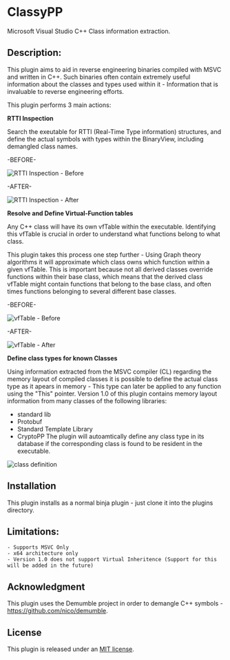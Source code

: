 # ClassyPP

Microsoft Visual Studio C++ Class information extraction.

## Description:

This plugin aims to aid in reverse engineering binaries compiled with MSVC and written in C++. 
Such binaries often contain extremely useful information about the classes and types used within it - Information that is invaluable 
to reverse engineering efforts.

This plugin performs 3 main actions:

**RTTI Inspection**

Search the exeutable for RTTI (Real-Time Type information) structures, and define the actual symbols 
with types within the BinaryView, including demangled class names.

-BEFORE-

![RTTI Inspection - Before](https://user-images.githubusercontent.com/34336222/171192716-bafebbb8-0684-47ef-94be-30de176b89a1.png)

-AFTER-

![RTTI Inspection - After](https://user-images.githubusercontent.com/34336222/171192825-c004b21e-96f9-44f4-9f50-4400a10fc01a.png)


**Resolve and Define Virtual-Function tables**

Any C++ class will have its own vfTable within the executable.
Identifying this vfTable is crucial in order to understand what functions belong to what class.

This plugin takes this process one step further - Using Graph theory algorithms it will approximate 
which class owns which function within a given vfTable. This is important because not all derived classes
override functions within their base class, which means that the derived class vfTable might contain 
functions that belong to the base class, and often times functions belonging to several different base 
classes.

-BEFORE-

![vfTable - Before](https://user-images.githubusercontent.com/34336222/171192911-155679ca-c078-41a4-9faf-c85f552b9acc.png)


-AFTER-

![vfTable - After](https://user-images.githubusercontent.com/34336222/171192938-75f4397e-5013-477d-b761-be4a06f509ff.png)


**Define class types for known Classes**

Using information extracted from the MSVC compiler (CL) regarding the memory layout of compiled classes it is possible
to define the actual class type as it apears in memory - This type can later be applied to any function using the "This" pointer.
Version 1.0 of this plugin contains memory layout information from many classes of the following libraries:
  - standard lib
  - Protobuf
  - Standard Template Library
  - CryptoPP
The plugin will autoamtically define any class type in its database if the corresponding class is found to be resident in the executable.

![class definition](https://user-images.githubusercontent.com/34336222/171192986-05e2f215-d02f-4800-ac4e-66e37403c9b0.png)

## Installation

This plugin installs as a normal binja plugin - just clone it into the plugins directory.
	
## Limitations:
	- Supports MSVC Only
	- x64 architecture only
	- Version 1.0 does not support Virtual Inheritence (Support for this will be added in the future)

## Acknowledgment

This plugin uses the Demumble project in order to demangle C++ symbols - https://github.com/nico/demumble.

## License

This plugin is released under an [MIT license](./license).
